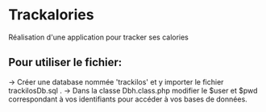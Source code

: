 # Trackalories
Réalisation d'une application pour tracker ses calories

## Pour utiliser le fichier:
 -> Créer une database nommée 'trackilos' et y importer le fichier trackilosDb.sql .
 -> Dans la classe Dbh.class.php modifier le $user et $pwd correspondant à vos identifiants pour accéder à vos bases de données.

